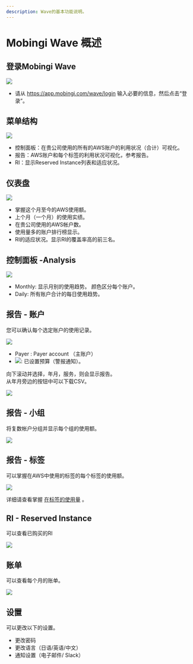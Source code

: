 ```yaml
---
description: Wave的基本功能说明。
---
```


# Mobingi Wave 概述

## 登录Mobingi Wave

![](../.gitbook/assets/wave01.png)

* 请从 https://app.mobingi.com/wave/login 输入必要的信息，然后点击“登录”。

## 菜单结构

![](../.gitbook/assets/snip20180720_21.png)

* 控制面板：在贵公司使用的所有的AWS账户的利用状况（合计）可视化。
* 报告：AWS账户和每个标签的利用状况可视化，参考报告。
* RI：显示Reserved Instance列表和适应状况。

## 仪表盘

![](../.gitbook/assets/snip20180720_19.png)

* 掌握这个月至今的AWS使用额。
* 上个月（一个月）的使用实绩。
* 在贵公司使用的AWS帐户数。
* 使用量多的账户排行榜显示。
* RI的适应状况。显示RI的覆盖率高的前三名。

## 控制面板 -Analysis

![](../.gitbook/assets/wave05.png)

* Monthly: 显示月别的使用趋势。 颜色区分每个账户。
* Daily: 所有账户合计的每日使用趋势。

## 报告 - 账户

您可以确认每个选定账户的使用记录。

![](../.gitbook/assets/snip20180720_23.png)

* Payer : Payer account （主账户）
* ![](../.gitbook/assets/screen-shot-2018-06-11-at-13.58.08.png): 已设置预算（警报通知）。 

向下滚动并选择，年月，服务，则会显示报告。  
从年月旁边的按钮中可以下载CSV。

![](../.gitbook/assets/snip20180720_24.png)

## 报告 - 小组

将复数帐户分组并显示每个组的使用额。 

![](../.gitbook/assets/snip20180720_26.png)

## 报告 - 标签

可以掌握在AWS中使用的标签的每个标签的使用额。

![](../.gitbook/assets/snip20180724_32.png)

详细请查看掌握 [在标签的使用量](https://docs.mobingi.com/v/wave/mobingi-wave/tag-report) 。

## RI - Reserved Instance

可以查看已购买的RI

![](../.gitbook/assets/wave_ri.png)

## 账单

可以查看每个月的账单。

![](../.gitbook/assets/wave_invoice.png)

## 设置

可以更改以下的设置。

* 更改密码
* 更改语言（日语/英语/中文）
* 通知设置（电子邮件/ Slack）

